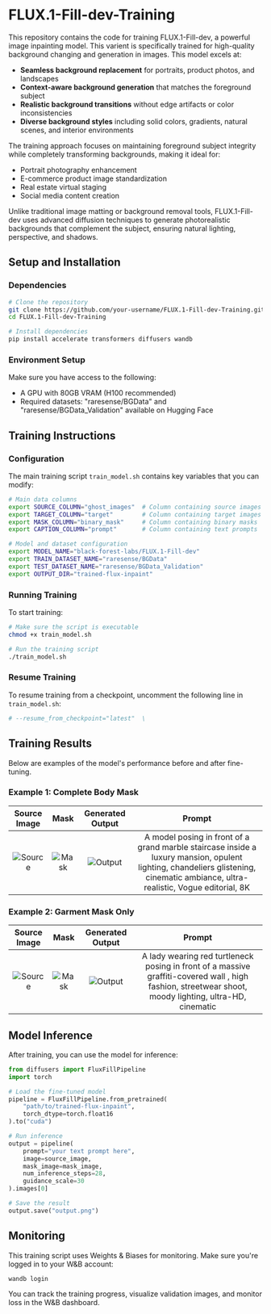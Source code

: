# FLUX.1-Fill-dev-Training

This repository contains the code for training FLUX.1-Fill-dev, a powerful image inpainting model. This varient is specifically trained for high-quality background changing and generation in images. This model excels at:

- **Seamless background replacement** for portraits, product photos, and landscapes
- **Context-aware background generation** that matches the foreground subject
- **Realistic background transitions** without edge artifacts or color inconsistencies
- **Diverse background styles** including solid colors, gradients, natural scenes, and interior environments

The training approach focuses on maintaining foreground subject integrity while completely transforming backgrounds, making it ideal for:

- Portrait photography enhancement
- E-commerce product image standardization
- Real estate virtual staging
- Social media content creation

Unlike traditional image matting or background removal tools, FLUX.1-Fill-dev uses advanced diffusion techniques to generate photorealistic backgrounds that complement the subject, ensuring natural lighting, perspective, and shadows.

## Setup and Installation

### Dependencies

```bash
# Clone the repository
git clone https://github.com/your-username/FLUX.1-Fill-dev-Training.git
cd FLUX.1-Fill-dev-Training

# Install dependencies
pip install accelerate transformers diffusers wandb
```

### Environment Setup

Make sure you have access to the following:
- A GPU with 80GB VRAM (H100 recommended)
- Required datasets: "raresense/BGData" and "raresense/BGData_Validation" available on Hugging Face

## Training Instructions

### Configuration

The main training script `train_model.sh` contains key variables that you can modify:

```bash
# Main data columns
export SOURCE_COLUMN="ghost_images"  # Column containing source images
export TARGET_COLUMN="target"        # Column containing target images
export MASK_COLUMN="binary_mask"     # Column containing binary masks
export CAPTION_COLUMN="prompt"       # Column containing text prompts

# Model and dataset configuration
export MODEL_NAME="black-forest-labs/FLUX.1-Fill-dev"
export TRAIN_DATASET_NAME="raresense/BGData"
export TEST_DATASET_NAME="raresense/BGData_Validation"
export OUTPUT_DIR="trained-flux-inpaint"
```

### Running Training

To start training:

```bash
# Make sure the script is executable
chmod +x train_model.sh

# Run the training script
./train_model.sh
```

### Resume Training

To resume training from a checkpoint, uncomment the following line in `train_model.sh`:

```bash
# --resume_from_checkpoint="latest"  \
```

## Training Results

Below are examples of the model's performance before and after fine-tuning.

### Example 1: Complete Body Mask

| Source Image | Mask | Generated Output | Prompt |
|:------------:|:----:|:---------------------:|:----------------:|
| ![Source](https://cdn.discordapp.com/attachments/961218697094123561/1346079455235280896/55.jpg?ex=67c6e1af&is=67c5902f&hm=beadbb7ee6128abdaa5cf7ad1ce2d9bbb9ad2f7e7742aaffd0e4cf018d76de42&) | ![Mask](https://cdn.discordapp.com/attachments/961218697094123561/1346079455596249158/image_15.png?ex=67c6e1af&is=67c5902f&hm=dfd436581e2c54a01c70362f2dbdc5f8a60b0beba3f8ba2a9a96201bf96789d3&) | ![Output](https://cdn.discordapp.com/attachments/961218697094123561/1346079456002838548/image_17.png?ex=67c6e1af&is=67c5902f&hm=86987ef1d33766d98f10b4e6866813f631c4f716563f16799b36e8fcf06eed93&) | A model posing in front of a grand marble staircase inside a luxury mansion, opulent lighting, chandeliers glistening, cinematic ambiance, ultra-realistic, Vogue editorial, 8K |

### Example 2: Garment Mask Only

| Source Image | Mask | Generated Output | Prompt |
|:------------:|:----:|:---------------------:|:----------------:|
| ![Source](https://cdn.discordapp.com/attachments/961218697094123561/1346087288756633632/T.152.jpg?ex=67c6e8fa&is=67c5977a&hm=59069ab08737b2037ee52ac1b9f8d872e0219c6e4c33f84e773a952a4c671ec0&) | ![Mask](https://cdn.discordapp.com/attachments/961218697094123561/1346087289050238987/image_27.png?ex=67c6e8fa&is=67c5977a&hm=8c3ed1a30ba5f468f39d3b47d236c10b169aaab6bcc094923ca94411833b44ae&) | ![Output](https://cdn.discordapp.com/attachments/961218697094123561/1346087289427853312/image_28.png?ex=67c6e8fa&is=67c5977a&hm=444072978daa3c25de906f52cd2a9095817d22af53956588ee40614f6bfe259e&) | A lady wearing red turtleneck  posing in front of a massive graffiti-covered wall , high fashion, streetwear shoot, moody lighting, ultra-HD, cinematic |

## Model Inference

After training, you can use the model for inference:

```python
from diffusers import FluxFillPipeline
import torch

# Load the fine-tuned model
pipeline = FluxFillPipeline.from_pretrained(
    "path/to/trained-flux-inpaint",
    torch_dtype=torch.float16
).to("cuda")

# Run inference
output = pipeline(
    prompt="your text prompt here",
    image=source_image,
    mask_image=mask_image,
    num_inference_steps=28,
    guidance_scale=30
).images[0]

# Save the result
output.save("output.png")
```

## Monitoring

This training script uses Weights & Biases for monitoring. Make sure you're logged in to your W&B account:

```bash
wandb login
```

You can track the training progress, visualize validation images, and monitor loss in the W&B dashboard.
